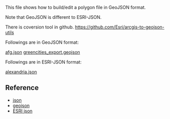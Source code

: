 This file shows how to build/edit a polygon file in GeoJSON format.

Note that GeoJSON is different to ESRI-JSON.

There is coversion tool in github.
https://github.com/Esri/arcgis-to-geojson-utils

Followings are in GeoJSON format:

[afg.json](/geojson/afg.json)
[greencities_export.geojson](/geojson/greencities_export.geojson)

Followings are in ESRI-JSON format:

[alexandria.json](/esri-json/alexandria.json)

## Reference

- [json](https://en.wikipedia.org/wiki/JSON)
- [geojson](https://geojson.org/)
- [ESRI json](https://developers.arcgis.com/web-map-specification/)